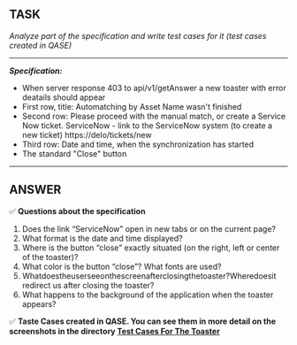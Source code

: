 ## **TASK**
*Analyze part of the specification and write test cases for it (test cases created in QASE)*
___
***Specification:***

+ When server response 403 to api/v1/getAnswer a new toaster with error deatails should appear
+ First row, title: Automatching by Asset Name wasn't finished
+ Second row: Please proceed with the manual match, or create a Service Now ticket. ServiceNow - link to the ServiceNow system (to create a new ticket) https://delo/tickets/new
+ Third row: Date and time, when the synchronization has started 
+ The standard "Close" button
___
## **ANSWER**
:white_check_mark: **Questions about the specification**
1. Does the link “ServiceNow” open in new tabs or on the current page?
2. What format is the date and time displayed?
3. Where is the button “close” exactly situated (on the right, left or center of the
toaster)?
4. What color is the button “close”? What fonts are used?
5. Whatdoestheuserseeonthescreenafterclosingthetoaster?Wheredoesit
redirect us after closing the toaster?
6. What happens to the background of the application when the toaster
appears?

:white_check_mark: **Taste Cases created in QASE. You can see them in more detail on the screenshots in the directory [Test Cases For The Toaster](https://github.com/qasvitlana/TestCases_ForTheToaster/tree/main/Test%20cases%20for%20a%20toaster)**
